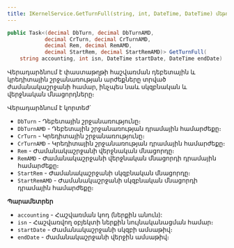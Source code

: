 ```yaml
---
title: IKernelService.GetTurnFull(string, int, DateTime, DateTime) մեթոդ
---
```


```c#
public Task<(decimal DbTurn, decimal DbTurnAMD, 
            decimal CrTurn, decimal CrTurnAMD, 
            decimal Rem, decimal RemAMD, 
            decimal StartRem, decimal StartRemAMD)> GetTurnFull(
    string accounting, int isn, DateTime startDate, DateTime endDate)
```

Վերադարձնում է փաստաթղթի հաշվառման դեբետային և կրեդիտային շրջանառության արժեքները տրված ժամանակաշրջանի համար, ինչպես նաև սկզբնական և վերջնական մնացորդները։

Վերադարձնում է կորտեժ`
* `DbTurn` - Դեբետային շրջանառությունը։
* `DbTurnAMD` - Դեբետային շրջանառության դրամային համարժեքը։
* `CrTurn` - Կրեդիտային շրջանառությունը։
* `CrTurnAMD` - Կրեդիտային շրջանառության դրամային համարժեքը։
* `Rem` - Ժամանակաշրջանի վերջնական մնացորդը։
* `RemAMD` - Ժամանակաշրջանի վերջնական մնացորդի դրամային համարժեքը։
* `StartRem` - Ժամանակաշրջանի սկզբնական մնացորդը։
* `StartRemAMD` - Ժամանակաշրջանի սկզբնական մնացորդի դրամային համարժեքը։

**Պարամետրեր**

* `accounting` - Հաշվառման կոդ (ներքին անուն):
* `isn` - Հաշվառվող օբյեկտի ներքին նույնականացման համար։
* `startDate` - Ժամանակաշրջանի սկզբի ամսաթիվ։
* `endDate` - ժամանակաշրջանի վերջին ամսաթիվ։
